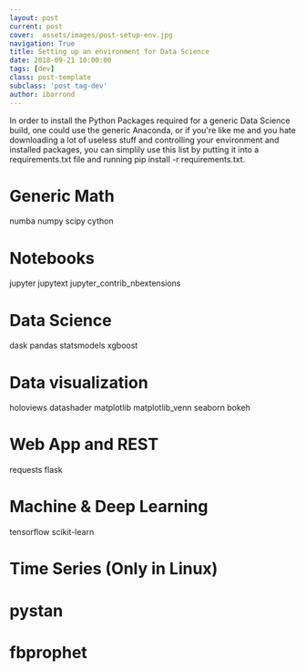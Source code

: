 ```yaml
---
layout: post
current: post
cover:  assets/images/post-setup-env.jpg
navigation: True
title: Setting up an environment for Data Science
date: 2018-09-21 10:00:00
tags: [dev]
class: post-template
subclass: 'post tag-dev'
author: ibarrond
---
```




In order to install the Python Packages required for a generic Data Science build, one could use the generic Anaconda, or if you're like me and you hate downloading a lot of useless stuff and controlling your environment and installed packages, you can simplily use this list by putting it into a requirements.txt file and running pip install -r requirements.txt.

# Generic Math
numba
numpy
scipy
cython

# Notebooks
jupyter
jupytext
jupyter_contrib_nbextensions

# Data Science
dask
pandas
statsmodels
xgboost

# Data visualization
holoviews
datashader
matplotlib
matplotlib_venn
seaborn
bokeh

# Web App and REST
requests
flask

# Machine & Deep Learning
tensorflow
scikit-learn

# Time Series (Only in Linux)
# pystan 
# fbprophet

